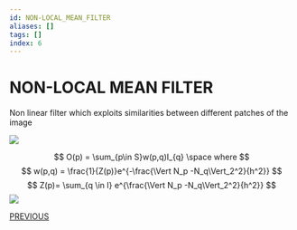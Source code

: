 ```yaml
---
id: NON-LOCAL_MEAN_FILTER
aliases: []
tags: []
index: 6
---
```


# NON-LOCAL MEAN FILTER

Non linear filter which exploits similarities between different patches of the image

![](Pasted_image_20240302112646.png)

$$
O(p) = \sum_{p\in S}w(p,q)I_{q} \space where
$$
$$
w(p,q) = \frac{1}{Z(p)}e^{-\frac{\Vert N_p -N_q\Vert_2^2}{h^2}}
$$
$$
Z(p)= \sum_{q \in I} e^{\frac{\Vert N_p -N_q\Vert_2^2}{h^2}}
$$
![](Pasted_image_20240302112706.png)


[PREVIOUS](BILATERAL_FILTER.md)

